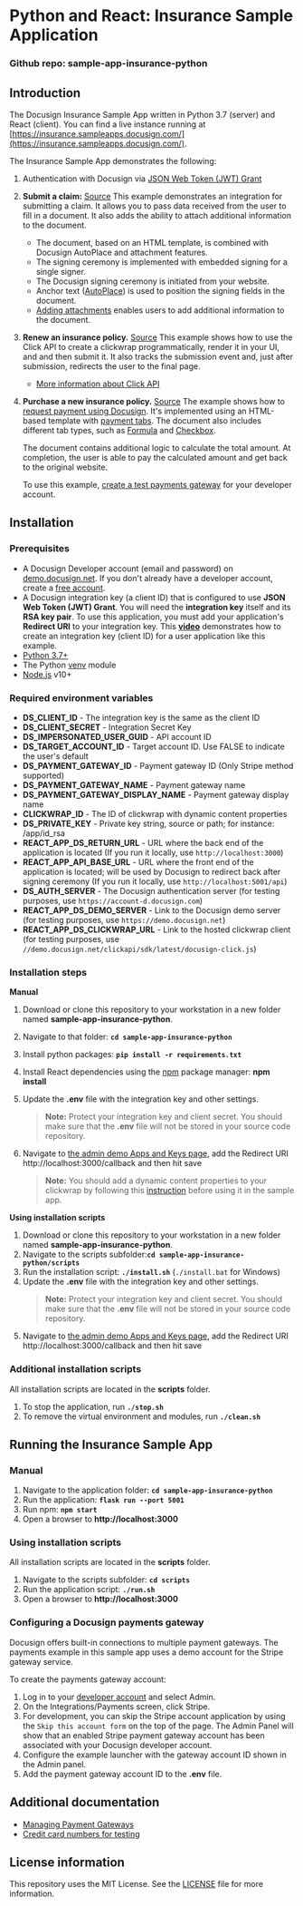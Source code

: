 # Python and React: Insurance Sample Application

### Github repo: sample-app-insurance-python

## Introduction
The Docusign Insurance Sample App written in Python 3.7 (server) and React (client). You can find a live instance running at [https://insurance.sampleapps.docusign.com/](https://insurance.sampleapps.docusign.com/).

The Insurance Sample App demonstrates the following:

1. Authentication with Docusign via [JSON Web Token (JWT) Grant](https://developers.docusign.com/platform/auth/jwt/)
2. **Submit a claim:** [Source](./app/api/requests.py)
   This example demonstrates an integration for submitting a claim. It allows you to pass data received from the user to fill in a document. It also adds the ability to attach additional information to the document.
   * The document, based on an HTML template, is combined with Docusign AutoPlace and attachment features.
   * The signing ceremony is implemented with embedded signing for a single signer.
   * The Docusign signing ceremony is initiated from your website.
   * Anchor text ([AutoPlace](https://developers.docusign.com/docs/esign-rest-api/esign101/concepts/tabs/auto-place/)) is used to position the signing fields in the document.
   * [Adding attachments](https://developers.docusign.com/docs/esign-rest-api/esign101/concepts/documents/attachments/) enables users to add additional information to the document.
3. **Renew an insurance policy.** [Source](./app/api/clickwrap.py)
   This example shows how to use the Click API to create a clickwrap programmatically, render it in your UI, and and then submit it. It also tracks the submission event and, just after submission, redirects the user to the final page.
   * [More information about Click API](https://developers.docusign.com/docs/click-api)
4. **Purchase a new insurance policy.** [Source](./app/api/requests.py)
   The example shows how to [request payment using Docusign](https://developers.docusign.com/docs/esign-rest-api/how-to/request-a-payment/). It's implemented using an HTML-based template with [payment tabs](https://developers.docusign.com/docs/esign-rest-api/esign101/concepts/tabs/payment/). The document also includes different tab types, such as [Formula](https://developers.docusign.com/docs/esign-rest-api/esign101/concepts/tabs/calculated-fields/) and
   [Checkbox](https://developers.docusign.com/docs/esign-rest-api/reference/envelopes/enveloperecipienttabs/).

   The document contains additional logic to calculate the total amount. At completion, the user is able to pay the calculated amount and get back to the original website.

   To use this example, [create a test payments gateway](#user-content-configuring-a-docusign-payments-gateway) for your developer account.

## Installation

### Prerequisites
* A Docusign Developer account (email and password) on [demo.docusign.net](https://demo.docusign.net). If you don't already have a developer account, create a [free account](https://go.docusign.com/sandbox/productshot/?elqCampaignId=16535).
* A Docusign integration key (a client ID) that is configured to use **JSON Web Token (JWT) Grant**.
   You will need the **integration key** itself and its **RSA key pair**. To use this application, you must add your application's **Redirect URI** to your integration key. This [**video**](https://www.youtube.com/watch?v=GgDqa7-L0yo) demonstrates how to create an integration key (client ID) for a user application like this example.
* [Python 3.7+](https://www.python.org/downloads/)
* The Python [venv](https://docs.python.org/3/library/venv.html#module-venv) module
* [Node.js](https://nodejs.org/) v10+

### Required environment variables

* **DS_CLIENT_ID** - The integration key is the same as the client ID
* **DS_CLIENT_SECRET** - Integration Secret Key
* **DS_IMPERSONATED_USER_GUID** - API account ID
* **DS_TARGET_ACCOUNT_ID** - Target account ID. Use FALSE to indicate the user's default
* **DS_PAYMENT_GATEWAY_ID** - Payment gateway ID (Only Stripe method supported)
* **DS_PAYMENT_GATEWAY_NAME** - Payment gateway name
* **DS_PAYMENT_GATEWAY_DISPLAY_NAME** - Payment gateway display name
* **CLICKWRAP_ID** - The ID of clickwrap with dynamic content properties
* **DS_PRIVATE_KEY** - Private key string, source or path; for instance: /app/id_rsa
* **REACT_APP_DS_RETURN_URL** - URL where the back end of the application is located (If you run it locally, use `http://localhost:3000`)
* **REACT_APP_API_BASE_URL** - URL where the front end of the application is located; will be used by Docusign to redirect back after signing ceremony (If you run it locally, use `http://localhost:5001/api`)
* **DS_AUTH_SERVER** - The Docusign authentication server (for testing purposes, use `https://account-d.docusign.com`)
* **REACT_APP_DS_DEMO_SERVER** - Link to the Docusign demo server (for testing purposes, use `https://demo.docusign.net`)
* **REACT_APP_DS_CLICKWRAP_URL** - Link to the hosted clickwrap client (for testing purposes, use `//demo.docusign.net/clickapi/sdk/latest/docusign-click.js`)

### Installation steps

**Manual**

1. Download or clone this repository to your workstation in a new folder named **sample-app-insurance-python**.
2. Navigate to that folder: **`cd sample-app-insurance-python`**
3. Install python packages: **`pip install -r requirements.txt`**
4. Install React dependencies using the [npm](https://www.npmjs.com/) package manager:  **npm install**
5. Update the **.env** file with the integration key and other settings.
    > **Note:** Protect your integration key and client secret. You should make sure that the **.env** file will not be stored in your source code repository.
6. Navigate to [the admin demo Apps and Keys page](https://admindemo.docusign.com/authenticate?goTo=appsAndKeys), add the Redirect URI http://localhost:3000/callback and then hit save

    > **Note:** You should add a dynamic content properties to your clickwrap by following this [instruction](https://developers.docusign.com/docs/click-api/click101/customize-elastic-template-fields/) before using it in the sample app.

**Using installation scripts**

1. Download or clone this repository to your workstation in a new folder named **sample-app-insurance-python**.
2. Navigate to the scripts subfolder:**`cd sample-app-insurance-python/scripts`**
3. Run the installation script: **`./install.sh`** (`./install.bat` for Windows)
4. Update the **.env** file with the integration key and other settings.
    > **Note:** Protect your integration key and client secret. You should make sure that the **.env** file will not be stored in your source code repository.
5. Navigate to [the admin demo Apps and Keys page](https://admindemo.docusign.com/authenticate?goTo=appsAndKeys), add the Redirect URI http://localhost:3000/callback and then hit save

### Additional installation scripts
All installation scripts are located in the **scripts** folder.
1. To stop the application, run **`./stop.sh`**
1. To remove the virtual environment and modules, run **`./clean.sh`**

## Running the Insurance Sample App

### Manual

1. Navigate to the application folder: **`cd sample-app-insurance-python`**
2. Run the application: **`flask run --port 5001`**
3. Run npm: **`npm start`**
4. Open a browser to **http://localhost:3000**

### Using installation scripts

All installation scripts are located in the **scripts** folder.
1. Navigate to the scripts subfolder: **`cd scripts`**
2. Run the application script: **`./run.sh`**
3. Open a browser to **http://localhost:3000**

### Configuring a Docusign payments gateway
Docusign offers built-in connections to multiple payment gateways. The payments example in this sample app uses a demo account for the Stripe gateway service.

To create the payments gateway account:

1. Log in to your [developer account](https://appdemo.docusign.com/) and select Admin.
2. On the Integrations/Payments screen, click Stripe.
3. For development, you can skip the Stripe account application by using the `Skip this account form` on the top of the page.
  The Admin Panel will show that an enabled Stripe payment gateway account has been associated with your Docusign developer account.
5. Configure the example launcher with the gateway account ID shown in the Admin panel.
6. Add the payment gateway account ID to the **.env** file.

## Additional documentation
* [Managing Payment Gateways](https://support.docusign.com/en/guides/managing-payment-gateways)
* [Credit card numbers for testing](https://stripe.com/docs/testing)

## License information
This repository uses the MIT License. See the [LICENSE](./LICENSE) file for more information.
